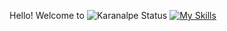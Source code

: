 
Hello! Welcome to
![Karanalpe Status](https://github-readme-stats.vercel.app/api?username=karanalpe&show_icons=true)
[![My Skills](https://skills.thijs.gg/icons?i=js,html,css,bootstrap)](https://skills.thijs.gg)

<!---
IzadoraMorais/IzadoraMorais is a ✨ special ✨ repository because its `README.md` (this file) appears on your GitHub profile.
You can click the Preview link to take a look at your changes.
--->
